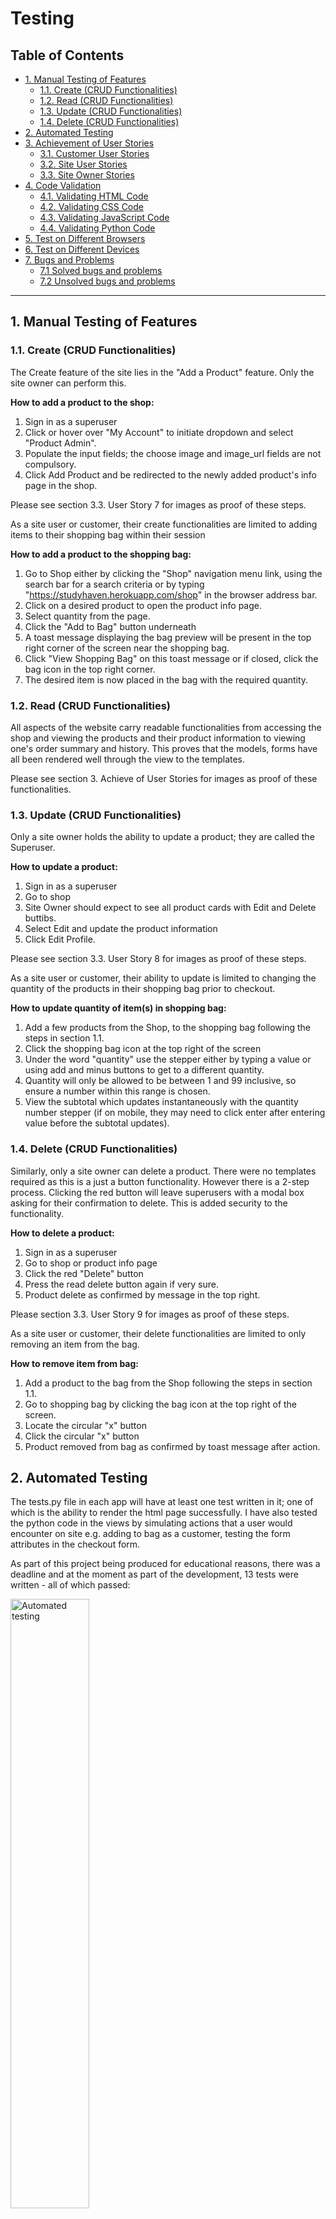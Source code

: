 # Testing

## Table of Contents
  * [1. Manual Testing of Features](#1-manual-testing-of-features)
    + [1.1. Create (CRUD Functionalities)](#11-create--crud-functionalities-)
    + [1.2. Read (CRUD Functionalities)](#12-read--crud-functionalities-)
    + [1.3. Update (CRUD Functionalities)](#13-update--crud-functionalities-)
    + [1.4. Delete (CRUD Functionalities)](#14-delete--crud-functionalities-)
  * [2. Automated Testing](#2-automated-testing)
  * [3. Achievement of User Stories](#3-achievement-of-user-stories)
    + [3.1. Customer User Stories](#31-customer-user-stories)
    + [3.2. Site User Stories](#32-site-user-stories)
    + [3.3. Site Owner Stories](#33-site-owner-stories)
  * [4. Code Validation](#4-code-validation)
    + [4.1. Validating HTML Code](#41-validating-html-code)
    + [4.2. Validating CSS Code](#42-validating-css-code)
    + [4.3. Validating JavaScript Code](#43-validating-javascript-code)
    + [4.4. Validating Python Code](#44-validating-python-code)
  * [5. Test on Different Browsers](#5-test-on-different-browsers)
  * [6. Test on Different Devices](#6-test-on-different-devices)
  * [7. Bugs and Problems](#7-bugs-and-problems)
    + [7.1 Solved bugs and problems](#71-solved-bugs-and-problems)
    + [7.2 Unsolved bugs and problems](#72-unsolved-bugs-and-problems)

<hr>

## 1. Manual Testing of Features
### 1.1. Create (CRUD Functionalities)
The Create feature of the site lies in the "Add a Product" feature. Only the site owner can perform this.

__How to add a product to the shop:__

1. Sign in as a superuser
2. Click or hover over "My Account" to initiate dropdown and select "Product Admin".
3. Populate the input fields; the choose image and image_url fields are not compulsory.
4. Click Add Product and be redirected to the newly added product's info page in the shop.

Please see section 3.3. User Story 7 for images as proof of these steps.

As a site user or customer, their create functionalities are limited to adding items to their shopping bag within their session

__How to add a product to the shopping bag:__

1. Go to Shop either by clicking the "Shop" navigation menu link, using the search bar for a search criteria or by typing "https://studyhaven.herokuapp.com/shop" in the browser address bar.
2. Click on a desired product to open the product info page.
3. Select quantity from the page.
4. Click the "Add to Bag" button underneath
5. A toast message displaying the bag preview will be present in the top right corner of the screen near the shopping bag.
6. Click "View Shopping Bag" on this toast message or if closed, click the bag icon in the top right corner.
7. The desired item is now placed in the bag with the required quantity.

### 1.2. Read (CRUD Functionalities)

All aspects of the website carry readable functionalities from accessing the shop and viewing the products and their product information to viewing one's order summary and history. This proves that the models, forms have all been rendered well through the view to the templates.

Please see section 3. Achieve of User Stories for images as proof of these functionalities.

### 1.3. Update (CRUD Functionalities)

Only a site owner holds the ability to update a product; they are called the Superuser.

__How to update a product:__

1. Sign in as a superuser
2. Go to shop
3. Site Owner should expect to see all product cards with Edit and Delete buttibs.
4. Select Edit and update the product information
5. Click Edit Profile.

Please see section 3.3. User Story 8 for images as proof of these steps.

As a site user or customer, their ability to update is limited to changing the quantity of the products in their shopping bag prior to checkout.

__How to update quantity of item(s) in shopping bag:__

1. Add a few products from the Shop, to the shopping bag following the steps in section 1.1.
2. Click the shopping bag icon at the top right of the screen
3. Under the word "quantity" use the stepper either by typing a value or using add and minus buttons to get to a different quantity.
4. Quantity will only be allowed to be between 1 and 99 inclusive, so ensure a number within this range is chosen.
5. View the subtotal which updates instantaneously with the quantity number stepper (if on mobile, they may need to click enter after entering value before the subtotal updates).

### 1.4. Delete (CRUD Functionalities)

Similarly, only a site owner can delete a product. There were no templates required as this is a just a button functionality. However there is a 2-step process. Clicking the red button will leave superusers with a modal box asking for their confirmation to delete. This is added security to the functionality.

__How to delete a product:__

1. Sign in as a superuser
2. Go to shop or product info page
3. Click the red "Delete" button
4. Press the read delete button again if very sure.
5. Product delete as confirmed by message in the top right.

Please section 3.3. User Story 9 for images as proof of these steps.

As a site user or customer, their delete functionalities are limited to only removing an item from the bag.

__How to remove item from bag:__

1. Add a product to the bag from the Shop following the steps in section 1.1.
2. Go to shopping bag by clicking the bag icon at the top right of the screen.
3. Locate the circular "x" button
4. Click the circular "x" button
5. Product removed from bag as confirmed by toast message after action.

## 2. Automated Testing

The tests.py file in each app will have at least one test written in it; one of which is the ability to render the html page successfully.
I have also tested the python code in the views by simulating actions that a user would encounter on site e.g. adding to bag as a customer, testing the form attributes in the checkout form.

As part of this project being produced for educational reasons, there was a deadline and at the moment as part of the development, 13 tests were written - all of which passed:

<img src="static/images/automated-testing.PNG" alt="Automated testing" width="50%" height="auto"/>

I also tried to use `coverage` to help identify further areas to test code as I could within the time frame and assess how much code the tests cover. Beyond the deadline, I will be making even more tests to further assess the robustness of the entire application.

## 3. Achievement of User Stories
### 3.1. Customer User Stories
__User Story 1__
> As a customer, I would like to be able to make payment no more than 2 clicks after viewing items in my shopping bag.

Upon arriving at the shopping bag page, the customer will see the following:

<img src="static/images/bag-step-1.PNG" alt="Bag Step 1" width="50%" height="auto"/>

Customer must then scroll through, checking their items if necessary and clicking the button at the bottom:

<img src="static/images/secure-checkout.PNG" alt="Secure Checkout" width="50%" height="auto"/>

The next page then shows the customer that they have completed the first step and that this is the last step:

<img src="static/images/checkout-step-2.PNG" alt="Checkout Step 2" width="50%" height="auto"/>

If customer scrolls to the bottom, they will see a field for card details input to pay. This procedure only took 1 click from the shopping bag which is better than what they had requested.

<img src="static/images/payment.PNG" alt="Payment Input" width="50%" height="auto"/>

__User Story 2__
> As a customer, I would like to be able to view my order history in order to keep track of my payments.

The order history is found in "My Profile" and this table will always be present to show where orders will be populated. The table automatically populates data with the customer's order. The field include order number, order date and order items and the price paid at the time of purchase.

<img src="static/images/order-history.PNG" alt="Order History Table" width="50%" height="auto"/>

Confirmation emails are also sent to the customer in the event that they are not a registered site user. This also ensure that customers can keep track of their payments in their own personal inbox.

<img src="static/images/order-success-message.png" alt="Order Success Message" width="50%" height="auto"/>

__User Story 3__
> As a customer, I would like to be browse through shop and add them to bag.

Go to Shop on the Main Navigation and the customer is greeted with all of the StudyHaven products. The customer also has the option to filter them as they please until they reach a favourite. 

<img src="static/images/shop-page.PNG" alt="StudyHaven Shop Page" width="50%" height="auto"/>

The search bar also goes straight to the shop. Once a product is found, adding to bag is as easy as clicking the product for full information and then the "Add to Bag" button.

<img src="static/images/search-test.PNG" alt="Search Test" width="50%" height="auto"/>

A message in the top right corner will then be displayed with a preview of the shopping bag contents.

<img src="static/images/add-to-bag.PNG" alt="Added to Bag Message" width="50%" height="auto"/>


### 3.2. Site User Stories
__User Story 4__
> As a site user, I would like the site to be responsive enough that I should not have to scroll horizontally to see tables/content.

All aspects of the site were relatively straightforward to make responsive apart from the shopping bag table. As a developer, the approach was to divide this table elements into smaller components which will be piled together using Bootstrap's grid.

<img src="static/images/bag-mobile.PNG" alt="Shopping Bag mobile view" width="20%" height="auto"/>

<img src="static/images/bag-desktop.PNG" alt="Shopping Bag desktop view" width="50%" height="auto"/>

__User Story 5__
> As a site user, when registering I would like to see options that verify my inputs incase I enter the wrong email or password.

Django-allauth comes with authetication which are easily imported to the whole application. Fortunately, the authetication does require a confirmation for the email address and passwords. The system is also strict on the type of password that should be used.

<img src="static/images/sign-up-form-test.PNG" alt="Sign Up Form Test" width="50%" height="auto"/>

__User Story 6__
> As a site user, I would like to be able to easily save my address details after a purchase to which I could reuse automatically.

StudyHaven was designed to make things easier and by checking the box underneath the Postcode input on checkout, the details will be stored. However, please note that this is only viewable to registered users. 

<img src="static/images/save-info.PNG" alt="Save Shipping Info Checkbox" width="50%" height="auto"/>

Those that have not registered will have an option to register or login instead:

<img src="static/images/save-info2.PNG" alt="Save Shipping Info Checkbox" width="50%" height="auto"/>

Once payment has gone through, the user can find their contact and shipping details immediately populated on their profile page. 

### 3.3. Site Owner Stories
__User Story 7__
> As a site owner, I would like to be able to add products regardless of whether they have an image or not.

This is possible as in the `Product` model, the `image` and `image_url` fields are not required so therefore they will not be required on the rendered form.

<img src="static/images/add-product-field.PNG" alt="Image field vs Price Field" width="50%" height="auto"/>

Instead an `if` statement handles the "No Image" display in the event that the site owner does not upload an image:

_(From products.html lines 73-81)_
```
{% if product.image %}
<a href="{% url 'product_info' product.id %}">
    <img class="card-img-top img-fluid" src="{{ product.image.url }}" alt="{{ product.name }}">
</a>
{% else %}
<a href="{% url 'product_info' product.id %}">
    <img class="card-img-top img-fluid" src="{{ MEDIA_URL }}no-image.jpg" alt="{{ product.name }}">
</a>
{% endif %}
```
Non-required Image Fields vs the required Price fields:

<img src="static/images/add-product-field.PNG" alt="Image field vs Price Field" width="50%" height="auto"/>

Test product now added to the StudyHaven shop:

<img src="static/images/test-add-without-image.PNG" alt="Test product added to shop" width="50%" height="auto"/>

Test product info page:

<img src="static/images/test-product-info.PNG" alt="Test product info" width="50%" height="auto"/>

__User Story 8__
> As a site owner, I would like to be able to edit and update products freely.

When the site owner clicks on the blue Edit button on either the product info page or in the shop, they should expect to see the following:

<img src="static/images/editing-test-product.PNG" alt="Editing Test Product" width="50%" height="auto"/>

The image above shows an alert message in the top right to keep the site owner informed of the decision that they have made to edit a particular product in the shop.

The site owner can also now change the product image to another of their choice:

<img src="static/images/change-test-image.PNG" alt="Editing Test Product Image" width="50%" height="auto"/>

Updated product after pressing "Edit Product" being redirected to product info page:

<img src="static/images/updated-test-product.PNG" alt="Updated Test Product Image" width="50%" height="auto"/>

__User Story 9__
> As a site owner, I would like to be able to delete any unwanted or expired products.

Using the test product as an example, the site owner can simply click the red delete button link to be greeted with a confirm delete modal. This add security in the event that the site owner mistakenly pressed the delete button link.

<img src="static/images/confirm-delete.PNG" alt="Updated Test Product Image" width="50%" height="auto"/>

Once the site owner presses delete, a confirmation message is displayed in the top right as the page redirects to the shop.

<img src="static/images/confirmed-deleted.PNG" alt="Updated Test Product Image" width="50%" height="auto"/>

__User Story 10__
> As a site owner, I would like to be able prevent any site user or hacker from bypassing the site urls.

A custom 404 page has been created for whenever someone types a url that is not part of the site infrastructure:

<img src="static/images/404page.PNG" alt="Updated Test Product Image" width="50%" height="auto"/>

If a regular registered site user / non-site owner attempts to add a product an error message is displayed:

<img src="static/images/only-site-owners.PNG" alt="Updated Test Product Image" width="50%" height="auto"/>

If an unregistered user attempts to bypass, they will be directed to the login page.

## 4. Code Validation
### 4.1. Validating HTML Code
All templates were checked with [W3 Validator](https://validator.w3.org/)r. However it must be noted that this validator cannot read through the django templating system. In the event that another developer adds to this project, be aware that the errors generated look like this:
<img src="static/images/html-checker.PNG" alt="HTML Checker" width="50%" height="auto"/>

However, one can read through the other errors to see if they are major if any. All other semantics within the StudyHaven code written using only HTML, did not pose as major errors in the [W3 Validator](https://validator.w3.org/).

### 4.2. Validating CSS Code
All CSS files were check with [Jigsaw W3 CSS](https://jigsaw.w3.org/css-validator/). The following results were obtained:

__base.css__

<img src="static/images/base_css_check.PNG" alt="base.css Validation" width="50%" height="auto"/>

__checkout.css__

<img src="static/images/checkout_css_check.PNG" alt="checkout.css Validation" width="50%" height="auto"/>

__profile.css__

<img src="static/images/profile_css_check.PNG" alt="profile.css Validation" width="50%" height="auto"/>

### 4.3. Validating JavaScript Code

I used [JSHint](https://jshint.com/) to test all scripts however [JSHint](https://jshint.com/) does not recognize the `$` selector used in JQuery. Neither did it recognise the Stripe function. Apart from that the scripts were vaidated to be well written. All checking resulted in an output like this:

<img src="static/images/jshint-check.PNG" alt="JavaScript Validation" width="50%" height="auto"/>

### 4.4. Validating Python Code
To ensure pep8 compliance, the "Problems" tab by the terminal shows areas that I could tidy up and refactor code thanks to `flake8`.

I used the command: `python3 -m flake8` in the terminal to generate a list of errors across the entire application. Some could be solved such as "line too long" however I opted not to edit any migration files or special calculations across the entire app in case it would mess up the infrastructure. The command therefore reports something like this:

<img src="static/images/flake8.PNG" alt="Python Validation" width="50%" height="auto"/>

## 5. Test on Different Browsers

[BrowserStack](https://www.browserstack.com/screenshots) was used to test StudyHaven on different browsers. Due to the defensive programming, not all parts of the website can be accessed via BrowserStack. You can find screenshots of the Home, Shop, Tutoring and FAQs pages [here](https://github.com/jerhabor/studyhaven/blob/166dba94c5c56e8bd5bd99a73a2c9f9182bed473/static/browser-tests).

The table below, summarizes the website's versatility and compability across the different types of browsers; which any user could use.

Key: ✔ = Website functions as intended

|    Browser (Version)   	| Home 	| Shop 	| Product Info 	| Bag 	| Checkout 	| Profile 	| Order Summary 	| Product Admin 	| Tutoring 	| FAQs 	|
|:----------------------:	|:----:	|:----:	|:------------:	|:---:	|:--------:	|:-------:	|:-------------:	|:-------------:	|:--------:	|:----:	|
|       Chrome (80)      	|   ✔  	|   ✔  	|       ✔      	|  ✔  	|     ✔    	|    ✔    	|       ✔       	|       ✔       	|     ✔    	|   ✔  	|
|      Firefox (74)      	|   ✔  	|   ✔  	|       ✔      	|  ✔  	|     ✔    	|    ✔    	|       ✔       	|       ✔       	|     ✔    	|   ✔  	|
|       Safari (13)      	|   ✔  	|   ✔  	|       ✔      	|  ✔  	|     ✔    	|    ✔    	|       ✔       	|       ✔       	|     ✔    	|   ✔  	|
| Internet Explorer (11) 	|   ✔  	|   ✔  	|       ✔      	|  ✔  	|     ✔    	|    ✔    	|       ✔       	|       ✔       	|     ✔    	|   ✔  	|
|        Edge (79)       	|   ✔  	|   ✔  	|       ✔      	|  ✔  	|     ✔    	|    ✔    	|       ✔       	|       ✔       	|     ✔    	|   ✔  	|
|       Opera<sup>1</sup> (67)      	|   ✔  	|   ✔  	|       ✔      	|  ✔  	|     ✔    	|    ✔    	|       ✔       	|       ✔       	|     ✔    	|   ✔  	|

<sup>1</sup> Please go to section 7.2.

## 6. Test on Different Devices

With the help of [BrowserStack](https://www.browserstack.com/screenshots), Google Chrome devTools and my personal devices, StudyHaven was tested on many different devices for its responsiveness. The list of devices used, are below with their viewport sizes. This ensures good responsive design across all devices.

Key: ✔ = Displays as intended

|    Browser (Version)   	| Viewport (Width x Height) 	| Home 	| Shop 	| Product Info 	| Bag 	| Checkout 	| Profile 	| Order Summary 	| Product Admin 	| Tutoring 	| FAQs 	|
|:----------------------:	|:-------------------------:	|:----:	|:----:	|:------------:	|:---:	|:--------:	|:-------:	|:-------------:	|:-------------:	|:--------:	|:----:	|
|       Galaxy Fold      	|         280 x 653         	|   ✔  	|   ✔  	|       ✔      	|  ✔  	|     ✔    	|    ✔    	|       ✔       	|       ✔       	|     ✔    	|   ✔  	|
|         Moto G4        	|         360 x 640         	|   ✔  	|   ✔  	|       ✔      	|  ✔  	|     ✔    	|    ✔    	|       ✔       	|       ✔       	|     ✔    	|   ✔  	|
|        Galaxy S5       	|         360 x 640         	|   ✔  	|   ✔  	|       ✔      	|  ✔  	|     ✔    	|    ✔    	|       ✔       	|       ✔       	|     ✔    	|   ✔  	|
|        Galaxy S9       	|         360 x 740         	|   ✔  	|   ✔  	|       ✔      	|  ✔  	|     ✔    	|    ✔    	|       ✔       	|       ✔       	|     ✔    	|   ✔  	|
|         Pixel 2        	|         411 x 731         	|   ✔  	|   ✔  	|       ✔      	|  ✔  	|     ✔    	|    ✔    	|       ✔       	|       ✔       	|     ✔    	|   ✔  	|
|       Pixel 2 XL       	|         411 x 823         	|   ✔  	|   ✔  	|       ✔      	|  ✔  	|     ✔    	|    ✔    	|       ✔       	|       ✔       	|     ✔    	|   ✔  	|
|       iPhone 5/SE      	|         320 x 568         	|   ✔  	|   ✔  	|       ✔      	|  ✔  	|     ✔    	|    ✔    	|       ✔       	|       ✔       	|     ✔    	|   ✔  	|
|      iPhone 6/7/8      	|         375 x 667         	|   ✔  	|   ✔  	|       ✔      	|  ✔  	|     ✔    	|    ✔    	|       ✔       	|       ✔       	|     ✔    	|   ✔  	|
|    iPhone 6/7/8 Plus   	|         414 x 736         	|   ✔  	|   ✔  	|       ✔      	|  ✔  	|     ✔    	|    ✔    	|       ✔       	|       ✔       	|     ✔    	|   ✔  	|
|        iPhone X        	|         375 x 812         	|   ✔  	|   ✔  	|       ✔      	|  ✔  	|     ✔    	|    ✔    	|       ✔       	|       ✔       	|     ✔    	|   ✔  	|
|          iPad          	|         768 x 1024        	|   ✔  	|   ✔  	|       ✔      	|  ✔  	|     ✔    	|    ✔    	|       ✔       	|       ✔       	|     ✔    	|   ✔  	|
|        iPad Pro        	|        1024 x 1366        	|   ✔  	|   ✔  	|       ✔      	|  ✔  	|     ✔    	|    ✔    	|       ✔       	|       ✔       	|     ✔    	|   ✔  	|
| Sony Bravia Television 	|   55-inch diagonal (4K)   	|   ✔  	|   ✔  	|       ✔      	|  ✔  	|     ✔    	|    ✔    	|       ✔       	|       ✔       	|     ✔    	|   ✔  	|

## 7. Bugs and Problems

### 7.1 Solved bugs and problems

* Initially the Stripe Webhook was unable to detect an order being made by the view due the wrong context key being rendered from `webhook_handler.py`. In `webhook_handler.py`, the context key `client_secret_key` was sent to the checkout template. However when rendering, intially just `client_secret` was rendered. This therefore resulted in unsuccessful orders and occasionally double orders due to the while loop generate in the handler. This has since been corrected and the order process works smoothly.

### 7.2 Unsolved bugs and problems

* It is worth noting that on older opera devices the font awesome icons might look different. However, the back-up `sans-serif` font and overall site functionalities still render StudyHaven's intended functionality to serve customers and handle business.

* Data that is being entered manually locally with sqlite may need to be entered manually again when connecting to `postgres`. The following error appears when attempting to load data to `postgres` after successfully downloading db.json, doing migrations and connecting to the `postgres` `DATABASE_URL`:

<img src="static/images/loaddata-error.png" alt="Load data error" width="50%" height="auto"/>

The above error is still being looked at, however due to the time constraints of the milestone project it is marked as unsolved. All data was successfully entered into the Heroku deployment so please ensure that you connect to `postgres` first being entering data into the database manually.